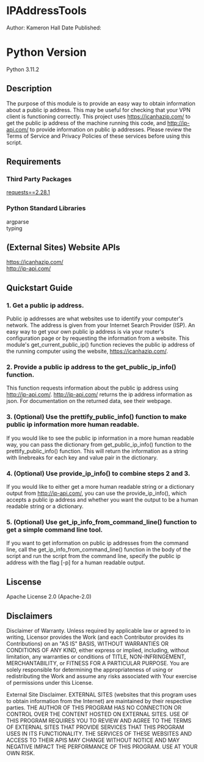 # IPAddressTools
Author: Kameron Hall
Date Published: 

# Python Version
Python 3.11.2

## Description
The purpose of this module is to provide an easy way to obtain information about a public ip address. This may be useful for checking that your VPN client is functioning correctly. This project uses https://icanhazip.com/ to get the public ip address of the machine running this code, and http://ip-api.com/ to provide information on public ip addresses. Please review the Terms of Service and Privacy Policies of these services before using this script. 

## Requirements
### Third Party Packages
[requests==2.28.1](https://requests.readthedocs.io/)
### Python Standard Libraries
argparse \
typing

## (External Sites) Website APIs
https://icanhazip.com/ \
http://ip-api.com/

## Quickstart Guide
### 1. Get a public ip address. 
Public ip addresses are what websites use to identify your computer's network. The address is given from your Internet Search Provider (ISP). An easy way to get your own public ip address is via your router's configuration page or by requesting the information from a website. This module's get_current_public_ip() function recieves the public ip address of the running computer using the website, https://icanhazip.com/. 
### 2. Provide a public ip address to the get_public_ip_info() function. 
This function requests information about the public ip address using http://ip-api.com/. http://ip-api.com/ returns the ip address information as json. For documentation on the returned data, see their webpage.
### 3. (Optional) Use the prettify_public_info() function to make public ip information more human readable.
If you would like to see the public ip information in a more human readable way, you can pass the dictionary from get_public_ip_info() function to the prettify_public_info() function. This will return the information as a string with linebreaks for each key and value pair in the dictionary.
### 4. (Optional) Use provide_ip_info() to combine steps 2 and 3.
If you would like to either get a more human readable string or a dictionary output from http://ip-api.com/, you can use the provide_ip_info(), which accepts a public ip address and whether you want the output to be a human readable string or a dictionary.
### 5. (Optional) Use get_ip_info_from_command_line() function to get a simple command line tool.
If you want to get information on public ip addresses from the command line, call the get_ip_info_from_command_line() function in the body of the script and run the script from the command line, specify the public ip address with the flag [-p] for a human readable output. 
## Liscense
Apache License 2.0 (Apache-2.0)
## Disclaimers
Disclaimer of Warranty. Unless required by applicable law or agreed to in writing, Licensor provides the Work (and each Contributor provides its Contributions) on an "AS IS" BASIS, WITHOUT WARRANTIES OR CONDITIONS OF ANY KIND, either express or implied, including, without limitation, any warranties or conditions of TITLE, NON-INFRINGEMENT, MERCHANTABILITY, or FITNESS FOR A PARTICULAR PURPOSE. You are solely responsible for determining the appropriateness of using or redistributing the Work and assume any risks associated with Your exercise of permissions under this License.

External Site Disclaimer. EXTERNAL SITES (websites that this program uses to obtain information from the Internet) are maintained by their respective parties. THE AUTHOR OF THIS PROGRAM HAS NO CONNECTION OR CONTROL OVER THE CONTENT HOSTED ON EXTERNAL SITES. USE OF THIS PROGRAM REQUIRES YOU TO REVIEW AND AGREE TO THE TERMS OF EXTERNAL SITES THAT PROVIDE SERVICES THAT THIS PROGRAM USES IN ITS FUNCTIONALITY. THE SERVICES OF THESE WEBSITES AND ACCESS TO THEIR APIS MAY CHANGE WITHOUT NOTICE AND MAY NEGATIVE IMPACT THE PERFORMANCE OF THIS PROGRAM. USE AT YOUR OWN RISK.
